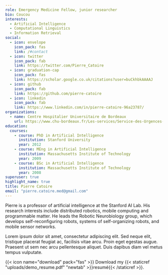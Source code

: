 ```yaml
---
role: Emergency Medicine Fellow, junior researcher
bio: Coucou
interests:
  - Artificial Intelligence
  - Computational Linguistics
  - Information Retrieval
social:
  - icon: envelope
    icon_pack: fas
    link: /#contact
  - icon: twitter
    icon_pack: fab
    link: https://twitter.com/Pierre_Catoire
  - icon: graduation-cap
    icon_pack: fas
    link: https://scholar.google.co.uk/citations?user=buCkhbkAAAAJ
  - icon: github
    icon_pack: fab
    link: https://github.com/pierre-catoire
  - icon: linkedin
    icon_pack: fab
    link: https://www.linkedin.com/in/pierre-catoire-96a23787/
organizations:
  - name: Centre Hospitalier Universitaire de Bordeaux
    url: https://www.chu-bordeaux.fr/Les-services/Service-des-Urgences-adultes-et-de-permanence-d-acc%C3%A8s-aux-soins-de-sant%C3%A9-(PASS)-de-Pellegrin/
education:
  courses:
    - course: PhD in Artificial Intelligence
      institution: Stanford University
      year: 2012
    - course: MEng in Artificial Intelligence
      institution: Massachusetts Institute of Technology
      year: 2009
    - course: BSc in Artificial Intelligence
      institution: Massachusetts Institute of Technology
      year: 2008
superuser: true
highlight_name: true
title: Pierre Catoire
email: "pierre.catoire.med@gmail.com"
---
```

Pierre is a professor of artificial intelligence at the Stanford AI Lab. His research interests include distributed robotics, mobile computing and programmable matter. He leads the Robotic Neurobiology group, which develops self-reconfiguring robots, systems of self-organizing robots, and mobile sensor networks.

Lorem ipsum dolor sit amet, consectetur adipiscing elit. Sed neque elit, tristique placerat feugiat ac, facilisis vitae arcu. Proin eget egestas augue. Praesent ut sem nec arcu pellentesque aliquet. Duis dapibus diam vel metus tempus vulputate.

{{< icon name="download" pack="fas" >}} Download my {{< staticref "uploads/demo_resume.pdf" "newtab" >}}resumé{{< /staticref >}}.
